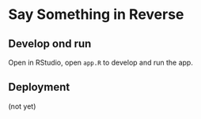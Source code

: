 # Say Something in Reverse

## Develop ond run

Open in RStudio, open `app.R` to develop and run the app.

## Deployment

(not yet)
